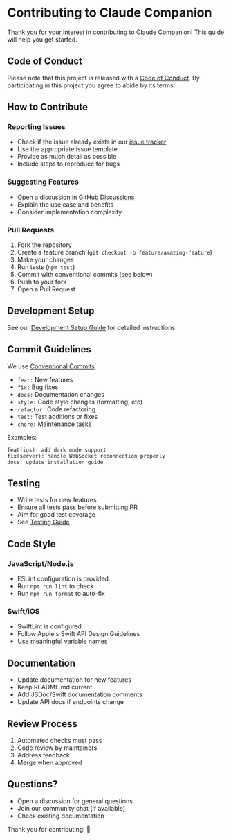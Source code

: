 # Contributing to Claude Companion

Thank you for your interest in contributing to Claude Companion! This guide will help you get started.

## Code of Conduct

Please note that this project is released with a [Code of Conduct](CODE_OF_CONDUCT.md). By participating in this project you agree to abide by its terms.

## How to Contribute

### Reporting Issues

- Check if the issue already exists in our [issue tracker](https://github.com/your-repo/claude-companion/issues)
- Use the appropriate issue template
- Provide as much detail as possible
- Include steps to reproduce for bugs

### Suggesting Features

- Open a discussion in [GitHub Discussions](https://github.com/your-repo/claude-companion/discussions)
- Explain the use case and benefits
- Consider implementation complexity

### Pull Requests

1. Fork the repository
2. Create a feature branch (`git checkout -b feature/amazing-feature`)
3. Make your changes
4. Run tests (`npm test`)
5. Commit with conventional commits (see below)
6. Push to your fork
7. Open a Pull Request

## Development Setup

See our [Development Setup Guide](./docs/development/setup.md) for detailed instructions.

## Commit Guidelines

We use [Conventional Commits](https://www.conventionalcommits.org/):

- `feat:` New features
- `fix:` Bug fixes
- `docs:` Documentation changes
- `style:` Code style changes (formatting, etc)
- `refactor:` Code refactoring
- `test:` Test additions or fixes
- `chore:` Maintenance tasks

Examples:
```
feat(ios): add dark mode support
fix(server): handle WebSocket reconnection properly
docs: update installation guide
```

## Testing

- Write tests for new features
- Ensure all tests pass before submitting PR
- Aim for good test coverage
- See [Testing Guide](./docs/development/testing.md)

## Code Style

### JavaScript/Node.js
- ESLint configuration is provided
- Run `npm run lint` to check
- Run `npm run format` to auto-fix

### Swift/iOS
- SwiftLint is configured
- Follow Apple's Swift API Design Guidelines
- Use meaningful variable names

## Documentation

- Update documentation for new features
- Keep README.md current
- Add JSDoc/Swift documentation comments
- Update API docs if endpoints change

## Review Process

1. Automated checks must pass
2. Code review by maintainers
3. Address feedback
4. Merge when approved

## Questions?

- Open a discussion for general questions
- Join our community chat (if available)
- Check existing documentation

Thank you for contributing! 🎉